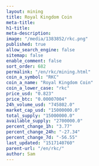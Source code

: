 ```yaml
---
layout: mining
title: Royal Kingdom Coin
meta-title: 
h1-title: 
meta-description: 
image: "/media/1383852/rkc.png"
published: true
allow_search_engine: false
sitemap: false
enable_comment: false
sort_order: 682
permalink: "/en/rkc/mining.html"
coin_a_symbol: "RKC"
coin_a_name: "Royal Kingdom Coin"
coin_a_lower_case: "rkc"
price_usd: "0.823"
price_btc: "0.00007004"
24h_volume_usd: "745802.0"
market_cap_usd: "15000000.0"
total_supply: "15000000.0"
available_supply: "2700000.0"
percent_change_1h: "3.77"
percent_change_24h: "-27.34"
percent_change_7d: "-56.55"
last_updated: "1517140760"
parent-url: "/en/rkc/"
author: Sam
---
```


